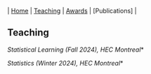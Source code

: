| [Home](index.md)  | [Teaching](teaching.md) |  [Awards](awards.md) | [Publications] |

## Teaching 

*Statistical Learning (Fall 2024),  HEC Montreal**

*Statistics (Winter 2024),  HEC Montreal**




